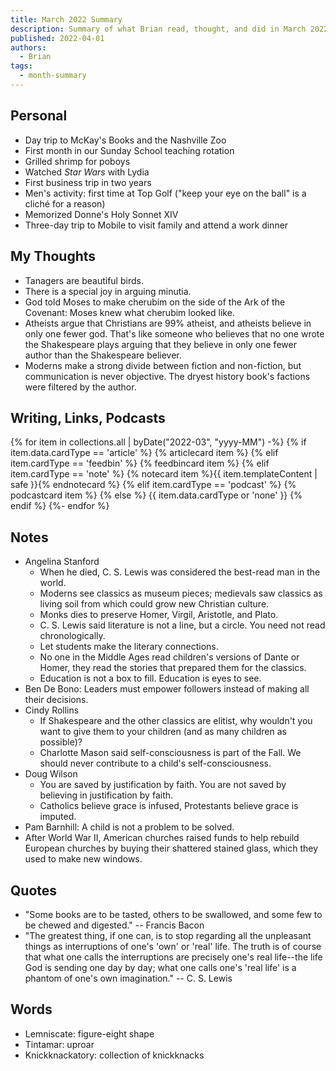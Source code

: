 ```yaml
---
title: March 2022 Summary
description: Summary of what Brian read, thought, and did in March 2022
published: 2022-04-01
authors:
  - Brian
tags:
  - month-summary
---
```


## Personal
- Day trip to McKay's Books and the Nashville Zoo
- First month in our Sunday School teaching rotation
- Grilled shrimp for poboys
- Watched *Star Wars* with Lydia
- First business trip in two years
- Men's activity: first time at Top Golf ("keep your eye on the ball" is a cliché for a reason)
- Memorized Donne's Holy Sonnet XIV
- Three-day trip to Mobile to visit family and attend a work dinner

## My Thoughts
- Tanagers are beautiful birds.
- There is a special joy in arguing minutia.
- God told Moses to make cherubim on the side of the Ark of the Covenant: Moses knew what cherubim looked like.
- Atheists argue that Christians are 99% atheist, and atheists believe in only one fewer god. That's like someone who believes that no one wrote the Shakespeare plays arguing that they believe in only one fewer author than the Shakespeare believer.
- Moderns make a strong divide between fiction and non-fiction, but communication is never objective. The dryest history book's factions were filtered by the author.

## Writing, Links, Podcasts

<div class="stack cards">
{% for item in collections.all | byDate("2022-03", "yyyy-MM") -%}
  {% if item.data.cardType == 'article' %}
  {% articlecard item %}
  {% elif item.cardType == 'feedbin' %}
  {% feedbincard item %}
  {% elif item.cardType == 'note' %}
  {% notecard item %}{{ item.templateContent | safe }}{% endnotecard %}
  {% elif item.cardType == 'podcast' %}
  {% podcastcard item %}
  {% else %}
  {{ item.data.cardType or 'none' }}
  {% endif %}
{%- endfor %}
</div>

## Notes
- Angelina Stanford
  - When he died, C. S. Lewis was considered the best-read man in the world.
  - Moderns see classics as museum pieces; medievals saw classics as living soil from which could grow new Christian culture.
  - Monks dies to preserve Homer, Virgil, Aristotle, and Plato.
  - C. S. Lewis said literature is not a line, but a circle. You need not read chronologically.
  - Let students make the literary connections.
  - No one in the Middle Ages read children's versions of Dante or Homer, they read the stories that prepared them for the classics.
  - Education is not a box to fill. Education is eyes to see.
- Ben De Bono: Leaders must empower followers instead of making all their decisions.
- Cindy Rollins
  - If Shakespeare and the other classics are elitist, why wouldn't you want to give them to your children (and as many children as possible)?
  - Charlotte Mason said self-consciousness is part of the Fall. We should never contribute to a child's self-consciousness.
- Doug Wilson
  - You are saved by justification by faith. You are not saved by believing in justification by faith.
  - Catholics believe grace is infused, Protestants believe grace is imputed.
- Pam Barnhill: A child is not a problem to be solved.
- After World War II, American churches raised funds to help rebuild European churches by buying their shattered stained glass, which they used to make new windows.

## Quotes
- "Some books are to be tasted, others to be swallowed, and some few to be chewed and digested." -- Francis Bacon
- "The greatest thing, if one can, is to stop regarding all the unpleasant things as interruptions of one's 'own' or 'real' life. The truth is of course that what one calls the interruptions are precisely one's real life--the life God is sending one day by day; what one calls one's 'real life' is a phantom of one's own imagination." -- C. S. Lewis

## Words
- Lemniscate: figure-eight shape
- Tintamar: uproar
- Knickknackatory: collection of knickknacks